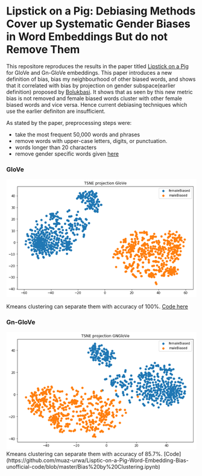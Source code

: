 # Lipstick on a Pig: Debiasing Methods Cover up Systematic Gender Biases in Word Embeddings But do not Remove Them

This repositore reproduces the results in the paper titled [Lipstick on a Pig](https://arxiv.org/abs/1903.03862) for GloVe and Gn-GloVe embeddings. This paper introduces a new definition of bias, bias my neighbourhood of other biased words, and shows that it correlated with bias by projection on gender subspace(earlier definition) proposed by [Bolukbasi](https://arxiv.org/abs/1607.06520). It shows that as seen by this new metric bias is not removed and female biased words cluster with other female biased words and vice versa. Hence current debiasing techniques which use the earlier definiton are insufficient.

As stated by the paper, preprocessing steps were:
- take the most frequent 50,000 words and phrases
- remove words with upper-case letters, digits, or punctuation.
- words longer than 20 characters
- remove gender specific words given [here](https://github.com/uclanlp/gn_glove/tree/master/wordlist)

### GloVe
<img src="glove.png" width="800">

Kmeans clustering can separate them with accuracy of 100%. [Code here](https://github.com/muaz-urwa/Lisptic-on-a-Pig-Word-Embedding-Bias-unofficial-code/blob/master/Bias%20by%20Clustering.ipynb)

### Gn-GloVe
<img src="gnglove.png" width="800">
Kmeans clustering can separate them with accuracy of 85.7%. [Code](https://github.com/muaz-urwa/Lisptic-on-a-Pig-Word-Embedding-Bias-unofficial-code/blob/master/Bias%20by%20Clustering.ipynb)

